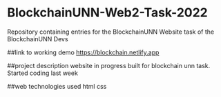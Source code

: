 # BlockchainUNN-Web2-Task-2022
Repository containing entries for the BlockchainUNN Website task of the BlockchainUNN Devs 

##link to working demo
https://blockchain.netlify.app

##project description
website in progress built for blockchain unn task.
Started coding last week

##web technologies used
html
css
